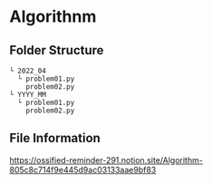 # Algorithnm


Folder Structure
-------------
```
└ 2022_04
  └ problem01.py
    problem02.py
└ YYYY_MM
  └ problem01.py
    problem02.py
```

File Information
-------------
https://ossified-reminder-291.notion.site/Algorithm-805c8c714f9e445d9ac03133aae9bf83
